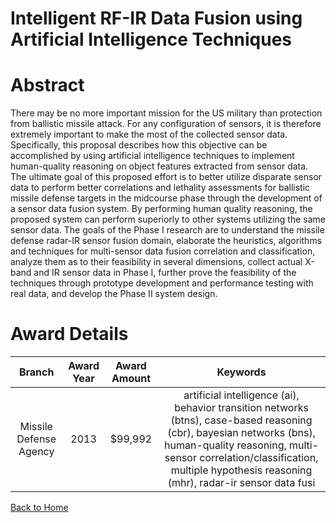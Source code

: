 
Intelligent RF-IR Data Fusion using Artificial Intelligence Techniques
======================================================================

# Abstract


There may be no more important mission for the US military than protection from ballistic missile attack.  For any configuration of sensors, it is therefore extremely important to make the most of the collected sensor data.  Specifically, this proposal describes how this objective can be accomplished by using artificial intelligence techniques to implement human-quality reasoning on object features extracted from sensor data.  The ultimate goal of this proposed effort is to better utilize disparate sensor data to perform better correlations and lethality assessments for ballistic missile defense targets in the midcourse phase through the development of a sensor data fusion system.  By performing human quality reasoning, the proposed system can perform superiorly to other systems utilizing the same sensor data.  The goals of the Phase I research are to understand the missile defense radar-IR sensor fusion domain, elaborate the heuristics, algorithms and techniques for multi-sensor data fusion correlation and classification, analyze them as to their feasibility in several dimensions, collect actual X-band and IR sensor data in Phase I, further prove the feasibility of the techniques through prototype development and performance testing with real data, and develop the Phase II system design.  

# Award Details

|Branch|Award Year|Award Amount|Keywords|
| :---: | :---: | :---: | :---: |
|Missile Defense Agency|2013|$99,992|artificial intelligence (ai), behavior transition networks (btns), case-based reasoning (cbr), bayesian networks (bns), human-quality reasoning, multi-sensor correlation/classification, multiple hypothesis reasoning (mhr), radar-ir sensor data fusi|
  
  


[Back to Home](https://github.com/chrischow/dod_sbir_awards#70)